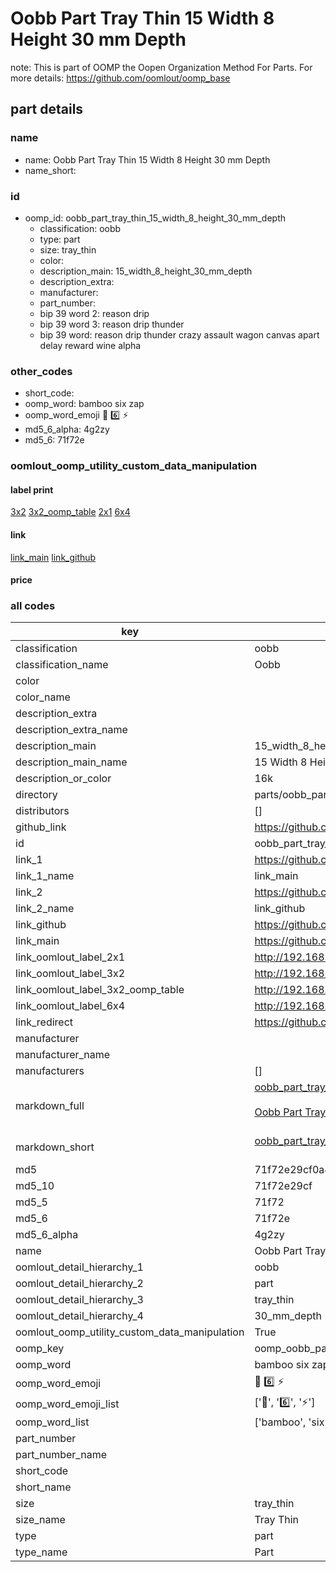 # Oobb Part Tray Thin 15 Width 8 Height 30 mm Depth  

note: This is part of OOMP the Oopen Organization Method For Parts. For more details: https://github.com/oomlout/oomp_base

##  part details
  







### name
* name: Oobb Part Tray Thin 15 Width 8 Height 30 mm Depth
* name_short: 
### id
* oomp_id: oobb_part_tray_thin_15_width_8_height_30_mm_depth
  * classification: oobb
  * type: part
  * size: tray_thin
  * color: 
  * description_main: 15_width_8_height_30_mm_depth
  * description_extra: 
  * manufacturer: 
  * part_number: 
  * bip 39 word 2: reason drip
  * bip 39 word 3: reason drip thunder
  * bip 39 word: reason drip thunder crazy assault wagon canvas apart delay reward wine alpha

### other_codes
* short_code: 
* oomp_word: bamboo six zap
* oomp_word_emoji :bamboo: :six: :zap:
* md5_6_alpha: 4g2zy
* md5_6: 71f72e






### oomlout_oomp_utility_custom_data_manipulation
#### label print
[3x2](http://192.168.1.245:1112/?label=oomp%204g2zy)
[3x2_oomp_table](http://192.168.1.108:1112/?label=oomp%204g2zy)
[2x1](http://192.168.1.242:1112/?label=oomp%204g2zy)
[6x4](http://192.168.1.55:1112/?label=oomp%204g2zy)    

#### link

[link_main](https://github.com/oomlout/oomlout_oomp_version_1_messy/tree/main/parts/oobb_part_tray_thin_15_width_8_height_30_mm_depth) [link_github](https://github.com/oomlout/oomlout_oomp_version_1_messy/tree/main/parts/oobb_part_tray_thin_15_width_8_height_30_mm_depth)                             

#### price







### all codes 
| key | value |  
| --- | --- |  
| classification | oobb |  
| classification_name | Oobb |  
| color |  |  
| color_name |  |  
| description_extra |  |  
| description_extra_name |  |  
| description_main | 15_width_8_height_30_mm_depth |  
| description_main_name | 15 Width 8 Height 30 mm Depth |  
| description_or_color | 16k |  
| directory | parts/oobb_part_tray_thin_15_width_8_height_30_mm_depth |  
| distributors | [] |  
| github_link | https://github.com/oomlout/oomlout_oomp_part_src/tree/main/parts/oobb_part_tray_thin_15_width_8_height_30_mm_depth |  
| id | oobb_part_tray_thin_15_width_8_height_30_mm_depth |  
| link_1 | https://github.com/oomlout/oomlout_oomp_version_1_messy/tree/main/parts/oobb_part_tray_thin_15_width_8_height_30_mm_depth |  
| link_1_name | link_main |  
| link_2 | https://github.com/oomlout/oomlout_oomp_version_1_messy/tree/main/parts/oobb_part_tray_thin_15_width_8_height_30_mm_depth |  
| link_2_name | link_github |  
| link_github | https://github.com/oomlout/oomlout_oomp_version_1_messy/tree/main/parts/oobb_part_tray_thin_15_width_8_height_30_mm_depth |  
| link_main | https://github.com/oomlout/oomlout_oomp_version_1_messy/tree/main/parts/oobb_part_tray_thin_15_width_8_height_30_mm_depth |  
| link_oomlout_label_2x1 | http://192.168.1.242:1112/?label=oomp%204g2zy |  
| link_oomlout_label_3x2 | http://192.168.1.245:1112/?label=oomp%204g2zy |  
| link_oomlout_label_3x2_oomp_table | http://192.168.1.108:1112/?label=oomp%204g2zy |  
| link_oomlout_label_6x4 | http://192.168.1.55:1112/?label=oomp%204g2zy |  
| link_redirect | https://github.com/oomlout/oomlout_oomp_version_1_messy/tree/main/parts/oobb_part_tray_thin_15_width_8_height_30_mm_depth |  
| manufacturer |  |  
| manufacturer_name |  |  
| manufacturers | [] |  
| markdown_full | [oobb_part_tray_thin_15_width_8_height_30_mm_depth](none)<br>[](none)<br>[Oobb Part Tray Thin 15 Width 8 Height 30 Mm Depth](none)<br><br> |  
| markdown_short | [oobb_part_tray_thin_15_width_8_height_30_mm_depth](none)<br><br> |  
| md5 | 71f72e29cf0a4437d906c32dc310cd98 |  
| md5_10 | 71f72e29cf |  
| md5_5 | 71f72 |  
| md5_6 | 71f72e |  
| md5_6_alpha | 4g2zy |  
| name | Oobb Part Tray Thin 15 Width 8 Height 30 mm Depth |  
| oomlout_detail_hierarchy_1 | oobb |  
| oomlout_detail_hierarchy_2 | part |  
| oomlout_detail_hierarchy_3 | tray_thin |  
| oomlout_detail_hierarchy_4 | 30_mm_depth |  
| oomlout_oomp_utility_custom_data_manipulation | True |  
| oomp_key | oomp_oobb_part_tray_thin_15_width_8_height_30_mm_depth |  
| oomp_word | bamboo six zap |  
| oomp_word_emoji | :bamboo: :six: :zap: |  
| oomp_word_emoji_list | [':bamboo:', ':six:', ':zap:'] |  
| oomp_word_list | ['bamboo', 'six', 'zap'] |  
| part_number |  |  
| part_number_name |  |  
| short_code |  |  
| short_name |  |  
| size | tray_thin |  
| size_name | Tray Thin |  
| type | part |  
| type_name | Part |  
